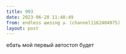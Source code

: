 ```yaml
---
title: 993
date: 2023-06-28 11:48:49
from: endless шизing ⍼ (channel1162404975)
layout: post
---
```


ебать мой первый автостоп будет
